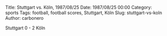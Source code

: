 Title: Stuttgart vs. Köln, 1987/08/25
Date: 1987/08/25 00:00
Category: sports
Tags: football, football scores, Stuttgart, Köln
Slug: stuttgart-vs-koln
Author: carbonero


Stuttgart 0 - 2 Köln
